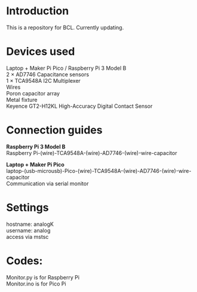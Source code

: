 # Introduction
This is a repository for BCL. Currently updating.<br>

# Devices used
Laptop + Maker Pi Pico / Raspberry Pi 3 Model B<br>
2 × AD7746 Capacitance sensors<br>
1 × TCA9548A I2C Multiplexer<br>
Wires<br>
Poron capacitor array<br>
Metal fixture<br>
Keyence GT2-H12KL High-Accuracy Digital Contact Sensor<br>

# Connection guides
**Raspberry Pi 3 Model B**<br>
Raspberry Pi-(wire)-TCA9548A-(wire)-AD7746-(wire)-wire-capacitor<br>

**Laptop + Maker Pi Pico**<br>
laptop-(usb-microusb)-Pico-(wire)-TCA9548A-(wire)-AD7746-(wire)-wire-capacitor<br>
Communication via serial monitor<br>

# Settings
hostname: analogK<br>
username: analog<br>
access via mstsc<br>

# Codes:
Monitor.py is for Raspberry Pi<br>
Monitor.ino is for Pico Pi<br>
